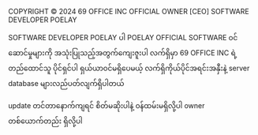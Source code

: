 COPYRIGHT ©️ 2024 69 OFFICE INC 
OFFICIAL OWNER [CEO] SOFTWARE DEVELOPER POELAY

SOFTWARE DEVELOPER POELAY ပါ
POELAY OFFICIAL SOFTWARE ၀င်ဆောင်မှုများကို
အသုံးပြုသည့်အတွက်ကျေးဇူးပါ
လက်ရှိမှာ 69 OFFICE INC ရဲ့ တည်ထောင်သူ ပိုင်ရှင်ပါ
ရှယ်ယာ၀င်မရှိပေမယ့် လက်ရှိကိုယ်ပိုင်အရင်းအနှီးနဲ့ 
server database များလည်ပတ်လျက်ရှိပါတယ်

update တင်တာနောက်ကျရင် စိတ်မဆိုးပါနဲ့
၀န်ထမ်းမရှိလို့ပါ owner တစ်ယောက်တည်း ရှိလို့ပါ
